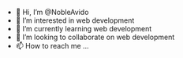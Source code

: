 - 👋 Hi, I’m @NobleAvido
- 👀 I’m interested in web development
- 🌱 I’m currently learning web development
- 💞️ I’m looking to collaborate on web development
- 📫 How to reach me ...

<!---
NobleAvido/NobleAvido is a ✨ special ✨ repository because its `README.md` (this file) appears on your GitHub profile.
You can click the Preview link to take a look at your changes.
--->
